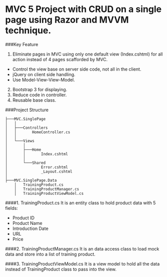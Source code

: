 ﻿# MVC 5 Project with CRUD on a single page using Razor and MVVM technique.

###Key Feature
1. Eliminate pages in MVC using only one default view (Index.cshtml) for all action instead of 4 pages scafforded by MVC.
- Control the view base on server side code, not all in the client.
- jQuery on client side handling.
- Use Model-View-View-Model.
2. Bootstrap 3 for displaying.
3. Reduce code in controller.
4. Reusable base class.

###Project Structure
```
├───MVC.SinglePage
│   │
│   ├───Controllers
│   │       HomeController.cs
│   │
│   └───Views
│       │
│       ├───Home
│       │       Index.cshtml
│       │
│       └───Shared
│               Error.cshtml
│               _Layout.cshtml
│
├───MVC.SinglePage.Data
    │   TrainingProduct.cs
    │   TrainingProductManager.cs
    │   TrainingProductViewModel.cs
```

####1. TrainingProduct.cs
It is an entity class to hold product data with 5 fields:
- Product ID
- Product Name
- Introduction Date
- URL
- Price

####2. TrainingProductManager.cs
It is an data access class to load mock data and store into a list of training product.

####3. TrainingProductViewModel.cs
It is a view model to hold all the data instead of TrainingProduct class to pass into the view.